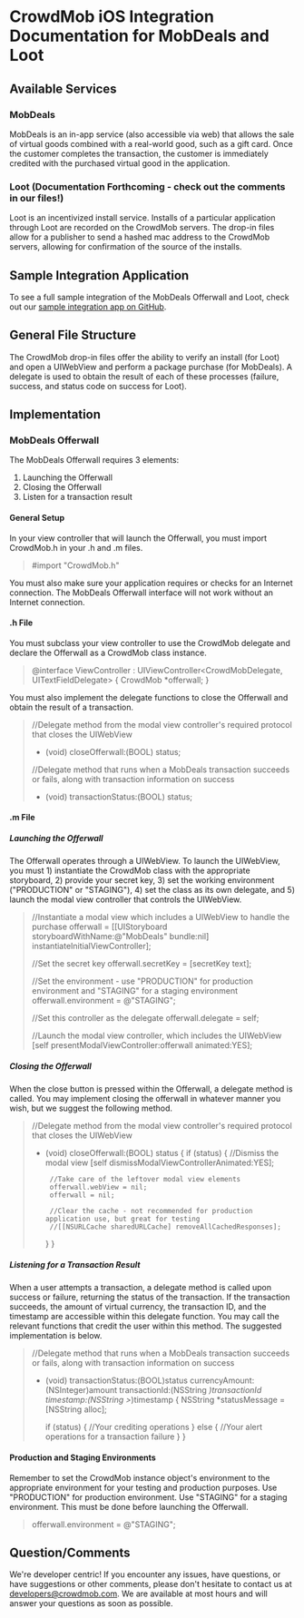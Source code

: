 # CrowdMob iOS Integration Documentation for MobDeals and Loot

## Available Services
### MobDeals
MobDeals is an in-app service (also accessible via web) that allows the sale of virtual goods combined with a real-world good, such as a gift card.  Once the customer completes the transaction, the customer is immediately credited with the purchased virtual good in the application.

### Loot (Documentation Forthcoming - check out the comments in our files!)
Loot is an incentivized install service. Installs of a particular application through Loot are recorded on the CrowdMob servers. The drop-in files allow for a publisher to send a hashed mac address to the CrowdMob servers, allowing for confirmation of the source of the installs.

## Sample Integration Application
To see a full sample integration of the MobDeals Offerwall and Loot, check out our [sample integration app on GitHub](https://github.com/crowdmob/ios-sample-integration).

## General File Structure
The CrowdMob drop-in files offer the ability to verify an install (for Loot) and open a UIWebView and perform a package purchase (for MobDeals). A delegate is used to obtain the result of each of these processes (failure, success, and status code on success for Loot).

## Implementation
### MobDeals Offerwall
The MobDeals Offerwall requires 3 elements:
1. Launching the Offerwall
2. Closing the Offerwall
3. Listen for a transaction result

#### General Setup
In your view controller that will launch the Offerwall, you must import CrowdMob.h in your .h and .m files.
>\#import "CrowdMob.h"

You must also make sure your application requires or checks for an Internet connection. The MobDeals Offerwall interface will not work without an Internet connection.

#### .h File
You must subclass your view controller to use the CrowdMob delegate and declare the Offerwall as a CrowdMob class instance.
>@interface ViewController : UIViewController<CrowdMobDelegate, UITextFieldDelegate>
>{
>    CrowdMob *offerwall;
>}

You must also implement the delegate functions to close the Offerwall and obtain the result of a transaction.
>//Delegate method from the modal view controller's required protocol that closes the UIWebView
>- (void) closeOfferwall:(BOOL) status;
>
>//Delegate method that runs when a MobDeals transaction succeeds or fails, along with transaction information on success
>- (void) transactionStatus:(BOOL) status;

#### .m File
##### Launching the Offerwall
The Offerwall operates through a UIWebView. To launch the UIWebView, you must 1) instantiate the CrowdMob class with the appropriate storyboard, 2) provide your secret key, 3) set the working environment ("PRODUCTION" or "STAGING"), 4) set the class as its own delegate, and 5) launch the modal view controller that controls the UIWebView.
>//Instantiate a modal view which includes a UIWebView to handle the purchase
>offerwall = [[UIStoryboard storyboardWithName:@"MobDeals" bundle:nil] instantiateInitialViewController];
>
>//Set the secret key
>offerwall.secretKey = [secretKey text];
>
>//Set the environment - use "PRODUCTION" for production environment and "STAGING" for a staging environment
>offerwall.environment = @"STAGING";
>
>//Set this controller as the delegate
>offerwall.delegate = self;
>
>//Launch the modal view controller, which includes the UIWebView
>[self presentModalViewController:offerwall animated:YES];

##### Closing the Offerwall
When the close button is pressed within the Offerwall, a delegate method is called. You may implement closing the offerwall in whatever manner you wish, but we suggest the following method.
>//Delegate method from the modal view controller's required protocol that closes the UIWebView
>- (void) closeOfferwall:(BOOL) status
>{
>    if (status) {
>        //Dismiss the modal view
>        [self dismissModalViewControllerAnimated:YES];
>        
>        //Take care of the leftover modal view elements
>        offerwall.webView = nil;
>        offerwall = nil;
>        
>        //Clear the cache - not recommended for production application use, but great for testing
>        //[[NSURLCache sharedURLCache] removeAllCachedResponses];
>    }
>}

##### Listening for a Transaction Result
When a user attempts a transaction, a delegate method is called upon success or failure, returning the status of the transaction. If the transaction succeeds, the amount of virtual currency, the transaction ID, and the timestamp are accessible within this delegate function. You may call the relevant functions that credit the user within this method. The suggested implementation is below.
>//Delegate method that runs when a MobDeals transaction succeeds or fails, along with transaction information on success
>- (void) transactionStatus:(BOOL)status currencyAmount:(NSInteger)amount transactionId:(NSString *)transactionId timestamp:(NSString >*)timestamp
>{
>    NSString *statusMessage = [NSString alloc];
>    
>    if (status) {
>        //Your crediting operations
>    }
>    else {
>        //Your alert operations for a transaction failure
>    }
>}

#### Production and Staging Environments
Remember to set the CrowdMob instance object's environment to the appropriate environment for your testing and production purposes. Use "PRODUCTION" for production environment. Use "STAGING" for a staging environment. This must be done before launching the Offerwall.
>offerwall.environment = @"STAGING";

## Question/Comments
We're developer centric! If you encounter any issues, have questions, or have suggestions or other comments, please don't hesitate to contact us at developers@crowdmob.com. We are available at most hours and will answer your questions as soon as possible.
